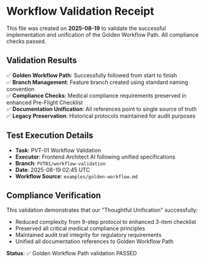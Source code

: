 # Workflow Validation Receipt

This file was created on **2025-08-19** to validate the successful implementation and unification of the Golden Workflow Path. All compliance checks passed.

## Validation Results

✅ **Golden Workflow Path**: Successfully followed from start to finish  
✅ **Branch Management**: Feature branch created using standard naming convention  
✅ **Compliance Checks**: Medical compliance requirements preserved in enhanced Pre-Flight Checklist  
✅ **Documentation Unification**: All references point to single source of truth  
✅ **Legacy Preservation**: Historical protocols maintained for audit purposes  

## Test Execution Details

- **Task**: PVT-01 Workflow Validation
- **Executor**: Frontend Architect AI following unified specifications
- **Branch**: `PVT01/workflow-validation`
- **Date**: 2025-08-19 02:45 UTC
- **Workflow Source**: `examples/golden-workflow.md`

## Compliance Verification

This validation demonstrates that our "Thoughtful Unification" successfully:
- Reduced complexity from 9-step protocol to enhanced 3-item checklist
- Preserved all critical medical compliance principles
- Maintained audit trail integrity for regulatory requirements
- Unified all documentation references to Golden Workflow Path

**Status**: ✅ Golden Workflow Path validation PASSED
